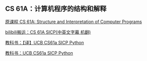 ## CS 61A：计算机程序的结构和解释

[原课程 CS 61A: Structure and Interpretation of Computer Programs](http://inst.eecs.berkeley.edu/~cs61a/fa17/)

[bilibili搬运：CS 61A SICP(中英文字幕 机翻)](https://www.bilibili.com/video/av82503560)

[教科书：【译】UCB CS61a SICP Python](https://github.com/wizardforcel/sicp-py-zh)

[教科书：UCB CS61a SICP Python](http://composingprograms.com/)
